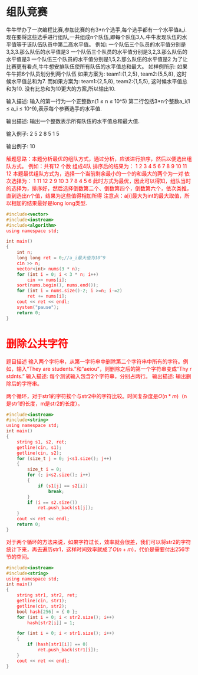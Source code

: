 # 组队竞赛
牛牛举办了一次编程比赛,参加比赛的有3*n个选手,每个选手都有一个水平值a_i.现在要将这些选手进行组队,一共组成n个队伍,即每个队伍3人.牛牛发现队伍的水平值等于该队伍队员中第二高水平值。
例如:
一个队伍三个队员的水平值分别是3,3,3.那么队伍的水平值是3
一个队伍三个队员的水平值分别是3,2,3.那么队伍的水平值是3
一个队伍三个队员的水平值分别是1,5,2.那么队伍的水平值是2
为了让比赛更有看点,牛牛想安排队伍使所有队伍的水平值总和最大。
如样例所示:
如果牛牛把6个队员划分到两个队伍
如果方案为:
team1:{1,2,5}, team2:{5,5,8}, 这时候水平值总和为7.
而如果方案为:
team1:{2,5,8}, team2:{1,5,5}, 这时候水平值总和为10.
没有比总和为10更大的方案,所以输出10.

输入描述:
输入的第一行为一个正整数n(1 ≤ n ≤ 10^5)
 第二行包括3*n个整数a_i(1 ≤ a_i ≤ 10^9),表示每个参赛选手的水平值.
 
 
输出描述:
输出一个整数表示所有队伍的水平值总和最大值.
 
输入例子:
2 5 2 8 5 1 5
 
输出例子:
10

<font color=red>解题思路：本题分析最优的组队方式，通过分析，应该进行排序，然后以便选出组队方式。
例如：共有12 个数 组成4队  排序后的结果为：
1 2 3 4 5 6 7 8 9 10 11 12
 本题最优组队方式为，选择一个当前剩余最小的一个的和最大的两个为一对
依次选择为：
1 11 12
2 9 10
3 7 8
4 5 6
此时方式为最优，因此可以得知，组队当时的选择为，排序好，然后选择倒数第二个、倒数第四个，倒数第六个，依次类推，直到选出n个值，结果为这些值得相加所得
 注意点：a[i]最大为int的最大取值，所以相加的结果最好是long long类型.

```c
#include<vector>
#include<iostream>
#include<algorithm>
using namespace std;

int main()
{
	int n;
	long long ret = 0;//a_i最大值为10^9
	cin >> n;
	vector<int> nums(3 * n);
	for (int i = 0; i < 3 * n; i++)
		cin >> nums[i];
	sort(nums.begin(), nums.end());
	for (int i = nums.size()-2; i >=n; i-=2)
		ret += nums[i];
	cout << ret << endl;
	system("pause");
	return 0;
}
```
# 删除公共字符
题目描述
输入两个字符串，从第一字符串中删除第二个字符串中所有的字符。例如，输入”They are students.”和”aeiou”，则删除之后的第一个字符串变成”Thy r stdnts.”
输入描述:
每个测试输入包含2个字符串，分别占两行。
输出描述:
输出删除后的字符串。

两个循环，对于str1的字符挨个与str2中的字符比较。时间复杂度是$O(n*m)$（n是str1的长度，m是str2的长度）。
```c
#include<iostream>
#include<string>
using namespace std;
int main()
{
	string s1, s2, ret;
	getline(cin, s1);
	getline(cin, s2);
	for (size_t j = 0; j<s1.size(); j++)
	{
		size_t i = 0;
		for (; i<s2.size(); i++)
		{
			if (s1[j] == s2[i])
				break;
		}
		if (i == s2.size())
			ret.push_back(s1[j]);
	}
	cout << ret << endl;
	return 0;
}
```
对于两个循环的方法来说，如果字符过长，效率就会很差，我们可以将str2的字符统计下来，再去遍历str1，这样时间效率就成了$O(n+m)$，代价是需要付出256字节的空间。
```c
#include<iostream>
#include<string>
using namespace std;
int main()
{
	string str1, str2, ret;
	getline(cin, str1);
	getline(cin, str2);
	bool hash[256] = { 0 };
	for (int i = 0; i < str2.size(); i++)
		hash[str2[i]] = 1;

	for (int i = 0; i < str1.size(); i++)
	{
		if (hash[str1[i]] == 0)
			ret.push_back(str1[i]);
	}
	cout << ret << endl;
}
```
